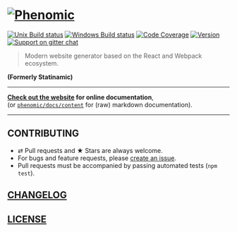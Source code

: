 # [![Phenomic](https://rawgit.com/MoOx/phenomic/master/logo/phenomic.svg)](https://phenomic.io)

[![Unix Build status](https://img.shields.io/travis/MoOx/phenomic/master.svg?branch=master&label=unix%20build)](https://travis-ci.org/MoOx/phenomic)
[![Windows Build status](https://img.shields.io/appveyor/ci/MoOx/phenomic/master.svg?label=window%20build)](https://ci.appveyor.com/project/MoOx/phenomic/branch/master)
[![Code Coverage](https://img.shields.io/coveralls/MoOx/phenomic/master.svg)](https://coveralls.io/github/MoOx/phenomic)
[![Version](https://img.shields.io/npm/v/phenomic.svg)](https://github.com/MoOx/phenomic/blob/master/CHANGELOG.md)
[![Support on gitter chat](https://img.shields.io/badge/support-gitter%20chat-E40255.svg)](https://gitter.im/MoOx/phenomic)

> Modern website generator based on the React and Webpack ecosystem.

**(Formerly Statinamic)**

---

**[Check out the website](https://phenomic.io) for online documentation**,  
(or [`phenomic/docs/content`](docs/content) for (raw) markdown documentation).

---

## CONTRIBUTING

* ⇄ Pull requests and ★ Stars are always welcome.
* For bugs and feature requests, please [create an issue](https://github.com/MoOx/phenomic/issues/new).
* Pull requests must be accompanied by passing automated tests (`npm test`).

## [CHANGELOG](CHANGELOG.md)

## [LICENSE](LICENSE)
